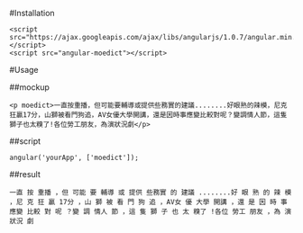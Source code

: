 #Installation
```
<script src="https://ajax.googleapis.com/ajax/libs/angularjs/1.0.7/angular.min.js"></script>
<script src="angular-moedict"></script>
```

#Usage

##mockup
```
<p moedict>一直按重播，但可能要輔導或提供些務實的建議........好眼熟的辣模，尼克狂贏17分，山獅被看門狗追，AV女優大學開講，還是因時事應變比較對呢？變調情人節，這隻獅子也太糗了!各位勞工朋友，為演狀況劇</p>
```
##script
```
angular('yourApp', ['moedict']);
```
##result
```
一直 按 重播 ，但 可能 要 輔導 或 提供 些務實 的 建議 ........好 眼 熟 的 辣 模 ，尼 克 狂 贏 17分 ，山 獅 被 看 門 狗 追 ，AV女 優 大學 開講 ，還 是 因 時 事 應變 比較 對 呢 ？變 調 情人 節 ，這 隻 獅 子 也 太 糗了 !各位 勞工 朋友 ，為 演 狀況 劇
```
